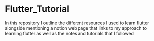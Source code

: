 # Flutter_Tutorial
In this repository I outline the different resources I used to learn flutter alongside mentioning a notion web page that links to my approach to learning flutter as well as the notes and tutorials that I followed
